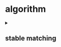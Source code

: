 # algorithm
<details> 
<summary><h2><b>stable matching</b></h2></summary> 

## Gale-Shapley algorithm
```c=
initial each person to free
while (some man m is free and hasn't proposed to every woman) do
  w = highest ranked woman in m's list to whom m has not yet proposed
  if (w is free) then
    (m, w) become engaged
  else if (w prefer m to her fiance m') then
    (m, w) become engaged
    m' become free
return the set S of engaged paris
```


</details>
